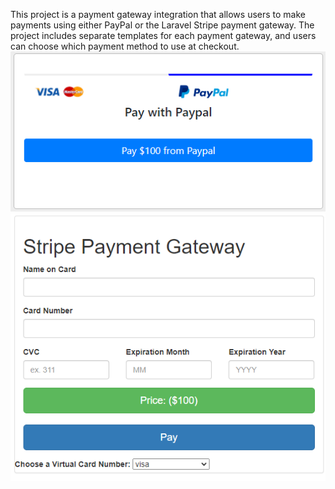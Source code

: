 This project is a payment gateway integration that allows users to make payments using either PayPal or the Laravel Stripe payment gateway. The project includes separate templates for each payment gateway, and users can choose which payment method to use at checkout. ![Paypal gatewy](https://github.com/Mohammed-Mahmmud/Payment-aggregator/blob/main/paypal.png)
 ![Stripe payment](https://github.com/Mohammed-Mahmmud/Payment-aggregator/blob/main/stripe.png)
